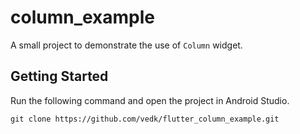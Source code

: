 # column_example

A small project to demonstrate the use of `Column` widget.

## Getting Started

Run the following command and open the project in Android Studio.
```
git clone https://github.com/vedk/flutter_column_example.git
```
